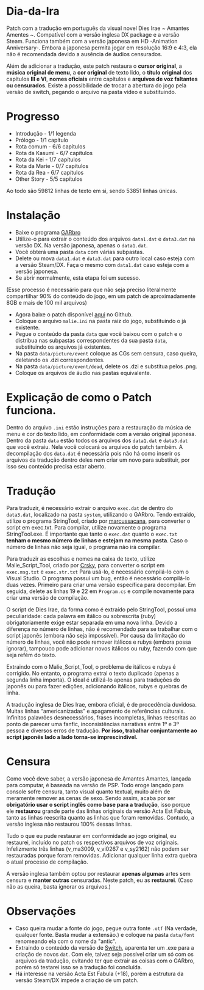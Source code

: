 # Dia-da-Ira

Patch com a tradução em português da visual novel Dies Irae ~ Amantes Amentes ~. 
Compatível com a versão inglesa DX package e a versão Steam. Funciona também com a versão japonesa em HD -Animation Anniversary-. Embora a japonesa permita jogar em resolução 16:9 e 4:3, ela não é recomendada devido a ausência de áudios censurados.

Além de adicionar a tradução, este patch restaura o **cursor original**, a **música original de menu**, a **cor original** de texto lido, o **título original** dos capítulos **III e VI**, **nomes oficiais** entre capítulos e **arquivos de voz faltantes ou censurados**.
Existe a possibilidade de trocar a abertura do jogo pela versão de switch, pegando o arquivo na pasta vídeo e substituindo.

# Progresso
- Introdução - 1/1 legenda
- Prólogo - 1/1 capítulo
- Rota comum - 6/6 capítulos
- Rota da Kasumi - 6/7 capítulos
- Rota da Kei - 1/7 capítulos
- Rota da Marie - 0/7 capítulos
- Rota da Rea - 6/7 capítulos
- Other Story - 5/5  capítulos

Ao todo são 59812 linhas de texto em si, sendo 53851 linhas únicas.

# Instalação
- Baixe o programa [GARbro](https://github.com/morkt/GARbro/releases/tag/v1.5.44)
- Utilize-o para extrair o conteúdo dos arquivos ```data1.dat``` e ```data3.dat``` na versão DX. Na versão japonesa, apenas o  ```data1.dat```.
- Você obterá uma pasta ```data``` com várias subpastas.
- Delete ou mova ```data1.dat``` e ```data3.dat``` para outro local caso esteja com a versão Steam/DX. Faça o mesmo com ```data1.dat``` caso esteja com a versão japonesa.
- Se abrir normalmente, esta etapa foi um sucesso.

(Esse processo é necessário para que não seja preciso literalmente compartilhar 90% do conteúdo do jogo, em um patch de aproximadamente 8GB e mais de 100 mil arquivos)

- Agora baixe o patch disponível [aqui](https://github.com/Monaco-a-Knox/Dia-da-Ira/releases) no Github.
- Coloque o arquivo ```malie.ini``` na pasta raiz do jogo, substituindo o já existente.
- Pegue o conteúdo da pasta ```data``` que você baixou com o patch e o distribua nas subpastas correspondentes da sua pasta ```data```, substituindo os arquivos já existentes.
- Na pasta ```data/picture/event``` coloque as CGs sem censura, caso queira, deletando os .dzi correspondentes.
- Na pasta ```data/picture/event/dead```, delete os .dzi e substitua pelos .png.
- Coloque os arquivos de áudio nas pastas equivalente.

# Explicação de como o Patch funciona.

Dentro do arquivo ```.ini``` estão instruções para a restauração da música de menu e cor do texto lido, em conformidade com a versão original japonesa.
Dentro da pasta ```data``` estão todos os arquivos dos ```data1.dat``` e ```data3.dat``` que você extraiu. Nela você colocará os arquivos do patch também.
A decompilação dos ```data.dat``` é necessária pois não há como inserir os arquivos da tradução dentro deles nem criar um novo para substituir, por isso seu conteúdo precisa estar aberto. 


# Tradução

Para traduzir, é necessário extrair o arquivo ```exec.dat``` de dentro do ```data3.dat```, localizado na pasta ```system```, utilizando o GARbro.
Tendo extraído, utilize o programa StringTool, criado por [marcussacana](https://github.com/marcussacana/SacanaWrapper), para converter o script em exec.txt.
Para compilar, utilize novamente o programa StringTool.exe.
É importante que tanto o ```exec.dat``` quanto o ```exec.txt``` **tenham o mesmo número de linhas e estejam na mesma pasta**.
Caso o número de linhas não seja igual, o programa não irá compilar.

Para traduzir as escolhas e nomes na caixa de texto, utilize Malie_Script_Tool, criado por [Crsky](https://github.com/crskycode/Malie_Script_Tool), para converter o script em ```exec.msg.txt``` e ```exec.str.txt```
Para usá-lo, é necessário compilá-lo com o Visual Studio. O programa possui um bug, então é necessário compilá-lo duas vezes. Primeiro para criar uma versão específica para decompilar. Em seguida, delete as linhas 19 e 22 em ```Program.cs``` e compile novamente para criar uma versão de compilação.

O script de Dies Irae, da forma como é extraído pelo StringTool, possuí uma peculiaridade: cada palavra em itálico ou sobrescrita (ruby) obrigatoriamente exige estar separada em uma nova linha. 
Devido a diferença no número de linhas, não é recomendado para se trabalhar com o script japonês (embora não seja impossível).
Por causa da limitação do número de linhas, você não pode remover itálicos e rubys (embora possa ignorar), tampouco pode adicionar novos itálicos ou ruby, fazendo com que seja refém do texto.

Extraindo com o Malie_Script_Tool, o problema de itálicos e rubys é corrigido. No entanto, o programa extrai o texto duplicado (apenas a segunda linha importa). O ideal é utilizá-lo apenas para traduções do japonês ou para fazer edições, adicionando itálicos, rubys e quebras de linha.

A tradução inglesa de Dies Irae, embora oficial, é de procedência duvidosa. Muitas linhas “americanizadas” e apagamento de referências culturais. Infinitos palavrões desnecessários, frases incompletas, linhas reescritas ao ponto de parecer uma fanfic, inconsistências narrativas entre 1º e 3º pessoa e diversos erros de tradução. **Por isso, trabalhar conjuntamente ao script japonês lado a lado torna-se imprescindível.**

# Censura

Como você deve saber, a versão japonesa de Amantes Amantes, lançada para computar, é baseada na versão de PSP. Todo eroge lançado para console sofre censura, tanto visual quanto textual, muito além de meramente remover as cenas de sexo.
Sendo assim, acaba por ser **obrigatório usar o script inglês como base para a tradução**, isso porque ele **restaurou** grande parte das linhas originais da versão Acta Est Fabula, tanto as linhas reescrita quanto as linhas que foram removidas.
Contudo, a versão inglesa não restaurou 100% dessas linhas. 

Tudo o que eu pude restaurar em conformidade ao jogo original, eu restaurei, incluído no patch os respectivos arquivos de voz originais. Infelizmente três linhas (v_ma3009, v_vi0267 e v_sy2162) não podem ser restauradas porque foram removidas. Adicionar qualquer linha extra quebra o atual processo de compilação.

A versão inglesa também optou por restaurar **apenas algumas** artes sem censura e **manter outras** censuradas. Neste patch, eu as **restaurei**. (Caso não as queira, basta ignorar os arquivos.)

# Observações

- Caso queira mudar a fonte do jogo, pegue outra fonte ```.otf``` (Na verdade, qualquer fonte. Basta mudar a extensão.) e coloque na pasta ```data/font``` renomeando ela com o nome da "antic".
- Extraindo o conteúdo da versão de [Switch](https://github.com/masagrator/DiesIraeScenario), aparenta ter um .exe para a criação de novos ```dat```. Com ele, talvez seja possível criar um só com os arquivos da tradução, evitando ter que extrair as coisas com o GARbro, porém só testarei isso se a tradução foi concluída.
- Há interesse na versão Acta Est Fabula (+18), porém a estrutura da versão Steam/DX impede a criação de um patch.